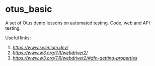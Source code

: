 # otus_basic
A set of Otus demo lessons on automated testing. Code, web and API testing.

Useful links:<br>
1. *<https://www.selenium.dev/>*
2. *<https://www.w3.org/TR/webdriver2/>*
3. *<https://www.w3.org/TR/webdriver2/#dfn-getting-properties>*




